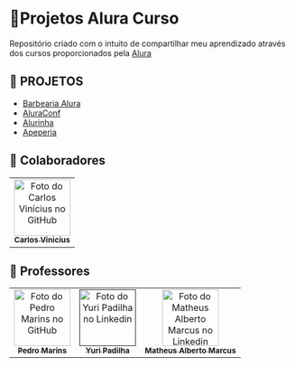 # **🚀Projetos Alura Curso**

Repositório criado com o intuito de compartilhar meu aprendizado através dos cursos proporcionados pela <a href="https://www.alura.com.br/?gclid=Cj0KCQiAubmPBhCyARIsAJWNpiOF9bSdfTlc0-SeF3YJUg-ifBCVSXCHb4tbrmTFm2xtjoDul14Qv9kaAhPaEALw_wcB">Alura</a>

## 📝 PROJETOS

- <a href="https://github.com/carlosvinicius-ai/AluraCurso-Front-End/tree/master/Barbearia-Alura">Barbearia Alura</a>
- <a href="https://github.com/carlosvinicius-ai/AluraCurso-Front-End/tree/master/aluraconf">AluraConf</a>
- <a href="https://github.com/carlosvinicius-ai/AluraCurso-Front-End/tree/master/Alurinha">Alurinha</a>
- <a href="https://github.com/carlosvinicius-ai/AluraCurso-Front-End/tree/master/Apeperia">Apeperia</a>

##  **🤝 Colaboradores**

<table>
	<tr>
    	<td align="center">
      <a href="https://www.linkedin.com/in/carlosvini/">
        <img src="https://avatars.githubusercontent.com/u/73677396?s=400&u=156044269b6d7306c5532cfbc67d13a525e793a2&v=4" width="100px;" alt="Foto do Carlos Vinícius no GitHub"/><br>
        <sub>
          <b>Carlos Vinicius</b>
        </sub>
      </a>
    </td>
</tr>
</table>

##  **🤝 Professores**

<table>
  <tr>
    <td align="center">
      <a href="https://github.com/pedromarins">
        <img src="https://avatars.githubusercontent.com/u/215004?v=4" width="100px;" alt="Foto do Pedro Marins no GitHub"/><br>
        <sub>
          <b>Pedro Marins</b>
        </sub>
      </a>
    </td>
    <td align="center">
      <a href="">
        <img src="https://media-exp1.licdn.com/dms/image/C4D03AQEZUryu34Vq1A/profile-displayphoto-shrink_400_400/0/1530658790068?e=1649289600&v=beta&t=VtYAHOopPKy0AL3N0xwkKpt6oXr_Bo871M_wireoOb4" width="100px;" alt="Foto do Yuri Padilha no Linkedin"/><br>
        <sub>
          <b>Yuri Padilha</b>
        </sub>
      </a>
    </td>
    <td align="center">
      <a href="https://www.linkedin.com/in/matheus-alberto-marcus/">
        <img src="https://media-exp1.licdn.com/dms/image/C4D03AQE809_noWJp0g/profile-displayphoto-shrink_400_400/0/1642888517367?e=1649894400&v=beta&t=lgcytHoh54jySx3hO33dRsN2vXkLoJXO-JgOKMfv5mU" width="100px;" alt="Foto do Matheus Alberto Marcus no Linkedin"/><br>
        <sub>
          <b>Matheus Alberto Marcus</b>
        </sub>
      </a>
    </td>
  </tr>
</table>

